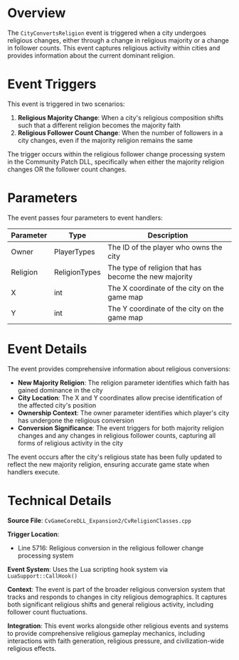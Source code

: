 # Overview

The `CityConvertsReligion` event is triggered when a city undergoes religious changes, either through a change in religious majority or a change in follower counts. This event captures religious activity within cities and provides information about the current dominant religion.

# Event Triggers

This event is triggered in two scenarios:

1. **Religious Majority Change**: When a city's religious composition shifts such that a different religion becomes the majority faith
2. **Religious Follower Count Change**: When the number of followers in a city changes, even if the majority religion remains the same

The trigger occurs within the religious follower change processing system in the Community Patch DLL, specifically when either the majority religion changes OR the follower count changes.

# Parameters

The event passes four parameters to event handlers:

| Parameter | Type | Description |
|-----------|------|-------------|
| Owner | PlayerTypes | The ID of the player who owns the city |
| Religion | ReligionTypes | The type of religion that has become the new majority |
| X | int | The X coordinate of the city on the game map |
| Y | int | The Y coordinate of the city on the game map |

# Event Details

The event provides comprehensive information about religious conversions:

- **New Majority Religion**: The religion parameter identifies which faith has gained dominance in the city
- **City Location**: The X and Y coordinates allow precise identification of the affected city's position
- **Ownership Context**: The owner parameter identifies which player's city has undergone the religious conversion
- **Conversion Significance**: The event triggers for both majority religion changes and any changes in religious follower counts, capturing all forms of religious activity in the city

The event occurs after the city's religious state has been fully updated to reflect the new majority religion, ensuring accurate game state when handlers execute.

# Technical Details

**Source File**: `CvGameCoreDLL_Expansion2/CvReligionClasses.cpp`

**Trigger Location**:
- Line 5716: Religious conversion in the religious follower change processing system

**Event System**: Uses the Lua scripting hook system via `LuaSupport::CallHook()`

**Context**: The event is part of the broader religious conversion system that tracks and responds to changes in city religious demographics. It captures both significant religious shifts and general religious activity, including follower count fluctuations.

**Integration**: This event works alongside other religious events and systems to provide comprehensive religious gameplay mechanics, including interactions with faith generation, religious pressure, and civilization-wide religious effects.